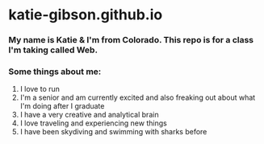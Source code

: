 # katie-gibson.github.io

### My name is Katie & I'm from Colorado. This repo is for a class I'm taking called Web.
### Some things about me:
1. I love to run
2. I'm a senior and am currently excited and also freaking out about what I'm doing after I graduate
3. I have a very creative and analytical brain
4. I love traveling and experiencing new things
5. I have been skydiving and swimming with sharks before
